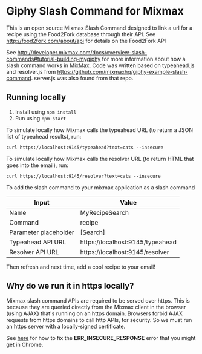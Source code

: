 # Giphy Slash Command for Mixmax

This is an open source Mixmax Slash Command designed to link a url for a recipe using the Food2Fork database through their API. See <http://food2fork.com/about/api> for details on the Food2Fork API

See <http://developer.mixmax.com/docs/overview-slash-commands#tutorial-building-mygiphy> for more information about how a slash command works in MixMax.
Code was written based on typeahead.js and resolver.js from <https://github.com/mixmaxhq/giphy-example-slash-command>. server.js was also found from that repo. 

## Running locally

1. Install using `npm install`
2. Run using `npm start`

To simulate locally how Mixmax calls the typeahead URL (to return a JSON list of typeahead results), run:

```
curl https://localhost:9145/typeahead?text=cats --insecure
```

To simulate locally how Mixmax calls the resolver URL (to return HTML that goes into the email), run:

```
curl https://localhost:9145/resolver?text=cats --insecure
```

To add the slash command to your mixmax application as a slash command

Input|Value
-----|----
Name|MyRecipeSearch
Command|recipe
Parameter placeholder|\[Search\]
Typeahead API URL|https://localhost:9145/typeahead
Resolver API URL|https://localhost:9145/resolver

Then refresh and next time, add a cool recipe to your email!

## Why do we run it in https locally?

Mixmax slash command APIs are required to be served over https. This is because they are queried directly from the Mixmax client in the browser (using AJAX) that's running on an https domain. Browsers forbid AJAX requests from https domains to call http APIs, for security. So we must run an https server with a locally-signed certificate.

See [here](http://developer.mixmax.com/docs/integration-api-appendix#local-development-error-neterr_insecure_response) for how to fix the **ERR_INSECURE_RESPONSE** error that you might get in Chrome.
